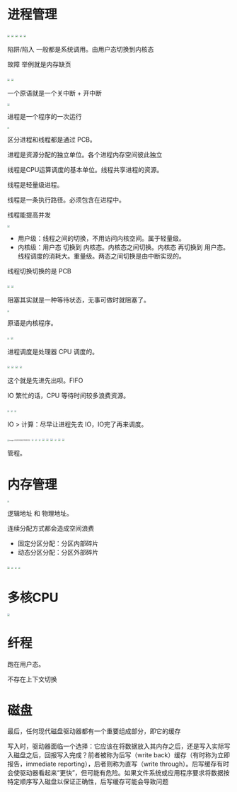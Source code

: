 # 进程管理

<img src="https://gpf-img.oss-cn-beijing.aliyuncs.com/20231006193242.png" style="zoom:33%;" />

<img src="https://gpf-img.oss-cn-beijing.aliyuncs.com/20231006193319.png" style="zoom:33%;" />

<img src="https://gpf-img.oss-cn-beijing.aliyuncs.com/20231006193339.png" style="zoom:33%;" />

<img src="https://gpf-img.oss-cn-beijing.aliyuncs.com/20231006193457.png" style="zoom:33%;" />

<img src="https://gpf-img.oss-cn-beijing.aliyuncs.com/20231006193615.png" style="zoom:33%;" />

陷阱/陷入 一般都是系统调用。由用户态切换到内核态

故障 举例就是内存缺页

<img src="https://gpf-img.oss-cn-beijing.aliyuncs.com/20231006193741.png" style="zoom:33%;" />

<img src="https://gpf-img.oss-cn-beijing.aliyuncs.com/20231006193854.png" style="zoom:33%;" />

一个原语就是一个关中断 + 开中断

<img src="https://gpf-img.oss-cn-beijing.aliyuncs.com/20231006193951.png" style="zoom:33%;" />

进程是一个程序的一次运行

<img src="https://gpf-img.oss-cn-beijing.aliyuncs.com/20231008110905.png" style="zoom:25%;" />

区分进程和线程都是通过 PCB。

进程是资源分配的独立单位。各个进程内存空间彼此独立

线程是CPU运算调度的基本单位。线程共享进程的资源。

线程是轻量级进程。

线程是一条执行路径。必须包含在进程中。

线程能提高并发

<img src="https://gpf-img.oss-cn-beijing.aliyuncs.com/20231008110952.png" style="zoom:33%;" />



- 用户级：线程之间的切换，不用访问内核空间。属于轻量级。
- 内核级：用户态 切换到 内核态。内核态之间切换。内核态 再切换到 用户态。线程调度的消耗大。重量级。两态之间切换是由中断实现的。

线程切换切换的是 PCB

<img src="https://gpf-img.oss-cn-beijing.aliyuncs.com/20231008110952.png" style="zoom:33%;" />

<img src="https://gpf-img.oss-cn-beijing.aliyuncs.com/20231008111048.png" style="zoom:33%;" />

阻塞其实就是一种等待状态，无事可做时就阻塞了。

<img src="https://gpf-img.oss-cn-beijing.aliyuncs.com/20231008111059.png" style="zoom:25%;" />

原语是内核程序。

<img src="https://gpf-img.oss-cn-beijing.aliyuncs.com/20231008111118.png" style="zoom:25%;" />

<img src="https://gpf-img.oss-cn-beijing.aliyuncs.com/20231008111209.png" style="zoom:33%;" />

进程调度是处理器 CPU 调度的。

<img src="https://gpf-img.oss-cn-beijing.aliyuncs.com/20231008111233.png" style="zoom:33%;" />

<img src="https://gpf-img.oss-cn-beijing.aliyuncs.com/20231008111251.png" style="zoom:33%;" />

<img src="https://gpf-img.oss-cn-beijing.aliyuncs.com/20231008111301.png" style="zoom:33%;" />

<img src="https://gpf-img.oss-cn-beijing.aliyuncs.com/20231008111322.png" style="zoom:33%;" />

这个就是先进先出呗。FIFO

IO 繁忙的话，CPU 等待时间较多浪费资源。

<img src="https://gpf-img.oss-cn-beijing.aliyuncs.com/20231008111341.png" style="zoom:25%;" />

<img src="https://gpf-img.oss-cn-beijing.aliyuncs.com/20231008111358.png" style="zoom: 25%;" />

<img src="https://gpf-img.oss-cn-beijing.aliyuncs.com/20231008111416.png" style="zoom:25%;" />

IO > 计算：尽早让进程先去 IO，IO完了再来调度。

<img src="D:\Felix\temporary\assets\image-20230926221935722.png" alt="image-20230926221935722" style="zoom:25%;" />

<img src="https://gpf-img.oss-cn-beijing.aliyuncs.com/20231008111440.png" style="zoom:25%;" />

<img src="https://gpf-img.oss-cn-beijing.aliyuncs.com/20231008111458.png" style="zoom:25%;" />

<img src="https://gpf-img.oss-cn-beijing.aliyuncs.com/20231008111514.png" style="zoom:25%;" />

<img src="https://gpf-img.oss-cn-beijing.aliyuncs.com/20231008111558.png" style="zoom:33%;" />

<img src="https://gpf-img.oss-cn-beijing.aliyuncs.com/20231006105801.png" style="zoom:33%;" />

<img src="https://gpf-img.oss-cn-beijing.aliyuncs.com/20231006105844.png" style="zoom:33%;" />

<img src="https://gpf-img.oss-cn-beijing.aliyuncs.com/20231006105909.png" style="zoom:25%;" />

<img src="https://gpf-img.oss-cn-beijing.aliyuncs.com/20231006105928.png" style="zoom:33%;" />

<img src="https://gpf-img.oss-cn-beijing.aliyuncs.com/20231006105949.png" style="zoom:33%;" />

管程。

# 内存管理

<img src="https://gpf-img.oss-cn-beijing.aliyuncs.com/20231006110012.png" style="zoom:25%;" />



逻辑地址 和 物理地址。

连续分配方式都会造成空间浪费

- 固定分区分配：分区内部碎片
- 动态分区分配：分区外部碎片



<img src="https://gpf-img.oss-cn-beijing.aliyuncs.com/20231006110033.png" style="zoom:33%;" />

<img src="https://gpf-img.oss-cn-beijing.aliyuncs.com/20231006110103.png" style="zoom: 25%;" />

<img src="https://gpf-img.oss-cn-beijing.aliyuncs.com/20231006110138.png" style="zoom:25%;" />

<img src="https://gpf-img.oss-cn-beijing.aliyuncs.com/20231006110158.png" style="zoom:25%;" />



# 多核CPU



<img src="https://gpf-img.oss-cn-beijing.aliyuncs.com/20231006105037.png" style="zoom: 33%;" />

# 纤程

跑在用户态。

不存在上下文切换

# 磁盘

最后，任何现代磁盘驱动器都有一个重要组成部分，即它的缓存

写入时，驱动器面临一个选择：它应该在将数据放入其内存之后，还是写入实际写入磁盘之后，回报写入完成？前者被称为后写（write back）缓存（有时称为立即报告，immediate reporting），后者则称为直写（write through）。后写缓存有时会使驱动器看起来“更快”，但可能有危险。如果文件系统或应用程序要求将数据按特定顺序写入磁盘以保证正确性，后写缓存可能会导致问题

